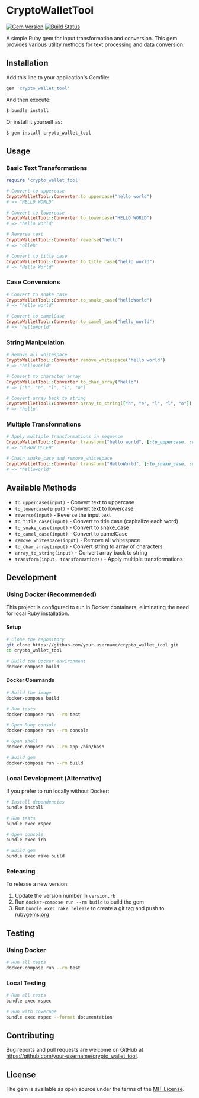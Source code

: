 # CryptoWalletTool

[![Gem Version](https://badge.fury.io/rb/crypto_wallet_tool.svg)](https://badge.fury.io/rb/crypto_wallet_tool)
[![Build Status](https://github.com/your-username/crypto_wallet_tool/workflows/CI/badge.svg)](https://github.com/your-username/crypto_wallet_tool/actions)

A simple Ruby gem for input transformation and conversion. This gem provides various utility methods for text processing and data conversion.

## Installation

Add this line to your application's Gemfile:

```ruby
gem 'crypto_wallet_tool'
```

And then execute:

```bash
$ bundle install
```

Or install it yourself as:

```bash
$ gem install crypto_wallet_tool
```

## Usage

### Basic Text Transformations

```ruby
require 'crypto_wallet_tool'

# Convert to uppercase
CryptoWalletTool::Converter.to_uppercase("hello world")
# => "HELLO WORLD"

# Convert to lowercase
CryptoWalletTool::Converter.to_lowercase("HELLO WORLD")
# => "hello world"

# Reverse text
CryptoWalletTool::Converter.reverse("hello")
# => "olleh"

# Convert to title case
CryptoWalletTool::Converter.to_title_case("hello world")
# => "Hello World"
```

### Case Conversions

```ruby
# Convert to snake_case
CryptoWalletTool::Converter.to_snake_case("helloWorld")
# => "hello_world"

# Convert to camelCase
CryptoWalletTool::Converter.to_camel_case("hello_world")
# => "helloWorld"
```

### String Manipulation

```ruby
# Remove all whitespace
CryptoWalletTool::Converter.remove_whitespace("hello world")
# => "helloworld"

# Convert to character array
CryptoWalletTool::Converter.to_char_array("hello")
# => ["h", "e", "l", "l", "o"]

# Convert array back to string
CryptoWalletTool::Converter.array_to_string(["h", "e", "l", "l", "o"])
# => "hello"
```

### Multiple Transformations

```ruby
# Apply multiple transformations in sequence
CryptoWalletTool::Converter.transform("hello world", [:to_uppercase, :reverse])
# => "DLROW OLLEH"

# Chain snake_case and remove_whitespace
CryptoWalletTool::Converter.transform("HelloWorld", [:to_snake_case, :remove_whitespace])
# => "helloworld"
```

## Available Methods

- `to_uppercase(input)` - Convert text to uppercase
- `to_lowercase(input)` - Convert text to lowercase
- `reverse(input)` - Reverse the input text
- `to_title_case(input)` - Convert to title case (capitalize each word)
- `to_snake_case(input)` - Convert to snake_case
- `to_camel_case(input)` - Convert to camelCase
- `remove_whitespace(input)` - Remove all whitespace
- `to_char_array(input)` - Convert string to array of characters
- `array_to_string(input)` - Convert array back to string
- `transform(input, transformations)` - Apply multiple transformations

## Development

### Using Docker (Recommended)

This project is configured to run in Docker containers, eliminating the need for local Ruby installation.

#### Setup

```bash
# Clone the repository
git clone https://github.com/your-username/crypto_wallet_tool.git
cd crypto_wallet_tool

# Build the Docker environment
docker-compose build
```

#### Docker Commands

```bash
# Build the image
docker-compose build

# Run tests
docker-compose run --rm test

# Open Ruby console
docker-compose run --rm console

# Open shell
docker-compose run --rm app /bin/bash

# Build gem
docker-compose run --rm build
```

### Local Development (Alternative)

If you prefer to run locally without Docker:

```bash
# Install dependencies
bundle install

# Run tests
bundle exec rspec

# Open console
bundle exec irb

# Build gem
bundle exec rake build
```

### Releasing

To release a new version:

1. Update the version number in `version.rb`
2. Run `docker-compose run --rm build` to build the gem
3. Run `bundle exec rake release` to create a git tag and push to [rubygems.org](https://rubygems.org)

## Testing

### Using Docker

```bash
# Run all tests
docker-compose run --rm test
```

### Local Testing

```bash
# Run all tests
bundle exec rspec

# Run with coverage
bundle exec rspec --format documentation
```

## Contributing

Bug reports and pull requests are welcome on GitHub at https://github.com/your-username/crypto_wallet_tool.

## License

The gem is available as open source under the terms of the [MIT License](https://opensource.org/licenses/MIT).
